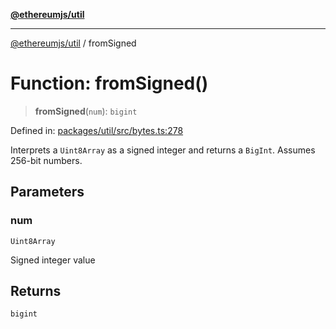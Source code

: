 [**@ethereumjs/util**](../README.md)

***

[@ethereumjs/util](../README.md) / fromSigned

# Function: fromSigned()

> **fromSigned**(`num`): `bigint`

Defined in: [packages/util/src/bytes.ts:278](https://github.com/ethereumjs/ethereumjs-monorepo/blob/master/packages/util/src/bytes.ts#L278)

Interprets a `Uint8Array` as a signed integer and returns a `BigInt`. Assumes 256-bit numbers.

## Parameters

### num

`Uint8Array`

Signed integer value

## Returns

`bigint`
